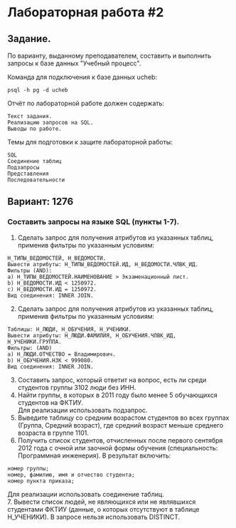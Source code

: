 # Лабораторная работа #2
## Задание.

По варианту, выданному преподавателем, составить и выполнить запросы к базе данных "Учебный процесс".

Команда для подключения к базе данных ucheb:
```
psql -h pg -d ucheb
```
Отчёт по лабораторной работе должен содержать:
```
Текст задания.
Реализацию запросов на SQL.
Выводы по работе.
```
Темы для подготовки к защите лабораторной работы:
```
SQL
Соединение таблиц
Подзапросы
Представления
Последовательности
```
## Вариант: 1276

### Составить запросы на языке SQL (пункты 1-7).

1. Сделать запрос для получения атрибутов из указанных таблиц, применив фильтры по указанным условиям:
```
Н_ТИПЫ_ВЕДОМОСТЕЙ, Н_ВЕДОМОСТИ.
Вывести атрибуты: Н_ТИПЫ_ВЕДОМОСТЕЙ.ИД, Н_ВЕДОМОСТИ.ЧЛВК_ИД.
Фильтры (AND):
a) Н_ТИПЫ_ВЕДОМОСТЕЙ.НАИМЕНОВАНИЕ > Экзаменационный лист.
b) Н_ВЕДОМОСТИ.ИД < 1250972.
c) Н_ВЕДОМОСТИ.ИД = 1250972.
Вид соединения: INNER JOIN.
```
2. Сделать запрос для получения атрибутов из указанных таблиц, применив фильтры по указанным условиям:
```
Таблицы: Н_ЛЮДИ, Н_ОБУЧЕНИЯ, Н_УЧЕНИКИ.
Вывести атрибуты: Н_ЛЮДИ.ФАМИЛИЯ, Н_ОБУЧЕНИЯ.ЧЛВК_ИД, Н_УЧЕНИКИ.ГРУППА.
Фильтры: (AND)
a) Н_ЛЮДИ.ОТЧЕСТВО = Владимирович.
b) Н_ОБУЧЕНИЯ.НЗК < 999080.
Вид соединения: INNER JOIN.
```
3. Составить запрос, который ответит на вопрос, есть ли среди студентов группы 3102 люди без ИНН. 
4. Найти группы, в которых в 2011 году было менее 5 обучающихся студентов на ФКТИУ. \
Для реализации использовать подзапрос. 
5. Выведите таблицу со средним возрастом студентов во всех группах (Группа, Средний возраст), где средний возраст меньше среднего возраста в группе 1101. 
6. Получить список студентов, отчисленных после первого сентября 2012 года с очной или заочной формы обучения (специальность: Программная инженерия). 
В результат включить:
```
номер группы;
номер, фамилию, имя и отчество студента;
номер пункта приказа;
```
Для реализации использовать соединение таблиц. \
7. Вывести список людей, не являющихся или не являвшихся студентами ФКТИУ (данные, о которых отсутствуют в таблице Н_УЧЕНИКИ). В запросе нельзя использовать DISTINCT.
